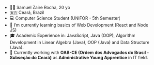 - 👨‍💻 Samuel Zaire Rocha, 20 yo
- 🇧🇷 Ceará, Brazil
- 💻 Computer Science Student (UNIFOR - 5th Semester)
- 🌱 I’m currently learning basics of Web Development (React and Node JS)
- 🎓 Academic Experience in: JavaScript, Java (OOP), Algorithm Development in Linear Algebra (Java), OOP (Java) and Data Structure (Java).
- 💼 Currently working with **OAB-CE (Ordem dos Advogados do Brasil - Subseção do Ceará)** as **Administrative Young Apprentice** in IT field.

<!---
szaire/szaire is a ✨ special ✨ repository because its `README.md` (this file) appears on your GitHub profile.
You can click the Preview link to take a look at your changes.
--->
